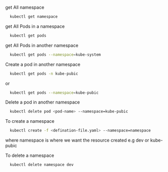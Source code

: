 get All namespace

```bash
  kubectl get namespace
```

get All Pods in a namespace

```bash
  kubectl get pods
```

get All Pods in another namespace

```bash
  kubectl get pods --namespace=kube-system
```

Create a pod in another namespace

```bash
  kubectl get pods -n kube-pubic
```

or

```bash
  kubectl get pods --namespace=kube-pubic
```

Delete a pod in another namespace

```bash
  kubectl delete pod <pod-name> --namespace=kube-pubic
```

To create a namespace

```bash
  kubectl create -f <defination-file.yaml> --namespace=namespace
```

where namespace is where we want the resource created e.g dev or kube-pubic

To delete a namespace

```bash
  kubectl delete namespace dev
```
